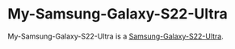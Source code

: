 # My-Samsung-Galaxy-S22-Ultra

My-Samsung-Galaxy-S22-Ultra is a [Samsung-Galaxy-S22-Ultra](20000001.md).
